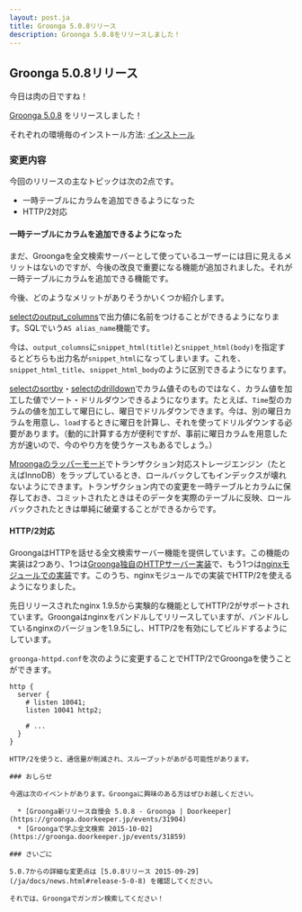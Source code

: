 ```yaml
---
layout: post.ja
title: Groonga 5.0.8リリース
description: Groonga 5.0.8をリリースしました！
---
```


## Groonga 5.0.8リリース

今日は肉の日ですね！

[Groonga 5.0.8](/ja/docs/news.html#release-5-0-8) をリリースしました！

それぞれの環境毎のインストール方法: [インストール](/ja/docs/install.html)

### 変更内容

今回のリリースの主なトピックは次の2点です。

  * 一時テーブルにカラムを追加できるようになった
  * HTTP/2対応

#### 一時テーブルにカラムを追加できるようになった

まだ、Groongaを全文検索サーバーとして使っているユーザーには目に見えるメリットはないのですが、今後の改良で重要になる機能が追加されました。それが一時テーブルにカラムを追加できる機能です。

今後、どのようなメリットがありそうかいくつか紹介します。

[selectのoutput_columns](http://groonga.org/ja/docs/reference/commands/select.html#select-output-columns)で出力値に名前をつけることができるようになります。SQLでいう`AS alias_name`機能です。

今は、`output_columns`に`snippet_html(title)`と`snippet_html(body)`を指定するとどちらも出力名が`snippet_html`になってしまいます。これを、`snippet_html_title`、`snippet_html_body`のように区別できるようになります。

[selectのsortby](http://groonga.org/ja/docs/reference/commands/select.html#select-sortby)・[selectのdrilldown](http://groonga.org/ja/docs/reference/commands/select.html#select-drilldown)でカラム値そのものではなく、カラム値を加工した値でソート・ドリルダウンできるようになります。たとえば、`Time`型のカラムの値を加工して曜日にし、曜日でドリルダウンできます。今は、別の曜日カラムを用意し、`load`するときに曜日を計算し、それを使ってドリルダウンする必要があります。（動的に計算する方が便利ですが、事前に曜日カラムを用意した方が速いので、今のやり方を使うケースもあるでしょう。）

[Mroongaのラッパーモード](http://mroonga.org/ja/docs/tutorial/wrapper.html)でトランザクション対応ストレージエンジン（たとえばInnoDB）をラップしているとき、ロールバックしてもインデックスが壊れないようにできます。トランザクション内での変更を一時テーブルとカラムに保存しておき、コミットされたときはそのデータを実際のテーブルに反映、ロールバックされたときは単純に破棄することができるからです。

#### HTTP/2対応

GroongaはHTTPを話せる全文検索サーバー機能を提供しています。この機能の実装は2つあり、1つは[Groonga独自のHTTPサーバー実装](http://groonga.org/ja/docs/reference/executables/groonga.html)で、もう1つは[nginxモジュールでの実装](http://groonga.org/ja/docs/reference/executables/groonga-httpd.html)です。このうち、nginxモジュールでの実装でHTTP/2を使えるようになりました。

先日リリースされたnginx 1.9.5から実験的な機能としてHTTP/2がサポートされています。Groongaはnginxをバンドルしてリリースしていますが、バンドルしているnginxのバージョンを1.9.5にし、HTTP/2を有効にしてビルドするようにしています。

`groonga-httpd.conf`を次のように変更することでHTTP/2でGroongaを使うことができます。

```text
http {
  server {
    # listen 10041;
    listen 10041 http2;

    # ...
  }
}

HTTP/2を使うと、通信量が削減され、スループットがあがる可能性があります。

### おしらせ

今週は次のイベントがあります。Groongaに興味のある方はぜひお越しください。

  * [Groonga新リリース自慢会 5.0.8 - Groonga | Doorkeeper](https://groonga.doorkeeper.jp/events/31904)
  * [Groongaで学ぶ全文検索 2015-10-02](https://groonga.doorkeeper.jp/events/31859)

### さいごに

5.0.7からの詳細な変更点は [5.0.8リリース 2015-09-29](/ja/docs/news.html#release-5-0-8) を確認してください。

それでは、Groongaでガンガン検索してください！
